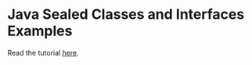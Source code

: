 # Java Sealed Classes and Interfaces Examples

Read the tutorial [here](https://www.woolha.com/tutorials/java-sealed-class-and-interface-examples).
